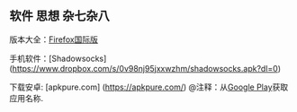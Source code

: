 ##  软件 思想 杂七杂八

 版本大全：[Firefox国际版](www.mozilla.org/en-US/firefox/all/)
  
 手机软件：[Shadowsocks] (https://www.dropbox.com/s/0v98nj95jxxwzhm/shadowsocks.apk?dl=0)

 下载安卓: [apkpure.com] (https://apkpure.com/) @注释：从[Google Play](https://play.google.com/store)获取应用名称.
 
 
